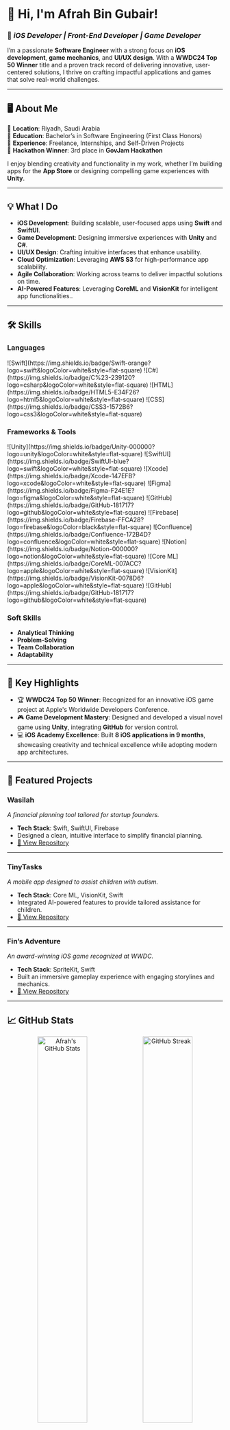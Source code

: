 # 👋 Hi, I'm Afrah Bin Gubair!  

### 🚀 *iOS Developer  | Front-End Developer | Game Developer*  
I’m a passionate **Software Engineer** with a strong focus on **iOS development**, **game mechanics**, and **UI/UX design**. With a **WWDC24 Top 50 Winner** title and a proven track record of delivering innovative, user-centered solutions, I thrive on crafting impactful applications and games that solve real-world challenges.

---

## 🖥️ **About Me**

🔹 **Location**: Riyadh, Saudi Arabia  
🔹 **Education**: Bachelor’s in Software Engineering (First Class Honors)  
🔹 **Experience**: Freelance, Internships, and Self-Driven Projects  
🔹 **Hackathon Winner**: 3rd place in **GovJam Hackathon**  

I enjoy blending creativity and functionality in my work, whether I’m building apps for the **App Store** or designing compelling game experiences with **Unity**.

---

## 💡 **What I Do**
- **iOS Development**: Building scalable, user-focused apps using **Swift** and **SwiftUI**.  
- **Game Development**: Designing immersive experiences with **Unity** and **C#**.  
- **UI/UX Design**: Crafting intuitive interfaces that enhance usability.  
- **Cloud Optimization**: Leveraging **AWS S3** for high-performance app scalability.  
- **Agile Collaboration**: Working across teams to deliver impactful solutions on time.
- **AI-Powered Features**: Leveraging **CoreML** and **VisionKit** for intelligent app functionalities..


---

## 🛠️ **Skills**

### **Languages**  
<p align="left">
![Swift](https://img.shields.io/badge/Swift-orange?logo=swift&logoColor=white&style=flat-square)  
![C#](https://img.shields.io/badge/C%23-239120?logo=csharp&logoColor=white&style=flat-square)  
![HTML](https://img.shields.io/badge/HTML5-E34F26?logo=html5&logoColor=white&style=flat-square)  
![CSS](https://img.shields.io/badge/CSS3-1572B6?logo=css3&logoColor=white&style=flat-square)  

### **Frameworks & Tools**  
<p align="left">
![Unity](https://img.shields.io/badge/Unity-000000?logo=unity&logoColor=white&style=flat-square)  
![SwiftUI](https://img.shields.io/badge/SwiftUI-blue?logo=swift&logoColor=white&style=flat-square)  
![Xcode](https://img.shields.io/badge/Xcode-147EFB?logo=xcode&logoColor=white&style=flat-square)  
![Figma](https://img.shields.io/badge/Figma-F24E1E?logo=figma&logoColor=white&style=flat-square)  
![GitHub](https://img.shields.io/badge/GitHub-181717?logo=github&logoColor=white&style=flat-square)  
![Firebase](https://img.shields.io/badge/Firebase-FFCA28?logo=firebase&logoColor=black&style=flat-square)  
![Confluence](https://img.shields.io/badge/Confluence-172B4D?logo=confluence&logoColor=white&style=flat-square)  
![Notion](https://img.shields.io/badge/Notion-000000?logo=notion&logoColor=white&style=flat-square)  
![Core ML](https://img.shields.io/badge/CoreML-007ACC?logo=apple&logoColor=white&style=flat-square)  
![VisionKit](https://img.shields.io/badge/VisionKit-0078D6?logo=apple&logoColor=white&style=flat-square)  
![GitHub](https://img.shields.io/badge/GitHub-181717?logo=github&logoColor=white&style=flat-square)  

### **Soft Skills**  
- **Analytical Thinking**  
- **Problem-Solving**  
- **Team Collaboration**  
- **Adaptability**  

---

## 🌟 **Key Highlights**

- 🏆 **WWDC24 Top 50 Winner**: Recognized for an innovative iOS game project at Apple's Worldwide Developers Conference.  
- 🎮 **Game Development Mastery**: Designed and developed a visual novel game using **Unity**, integrating **GitHub** for version control.  
- 💻 **iOS Academy Excellence**: Built **8 iOS applications in 9 months**, showcasing creativity and technical excellence while adopting modern app architectures.

---

## 📱 **Featured Projects**

### **Wasilah**  
_A financial planning tool tailored for startup founders._  
- **Tech Stack**: Swift, SwiftUI, Firebase  
- Designed a clean, intuitive interface to simplify financial planning.  
- [🔗 View Repository](#https://github.com/Afrah-saleh/Wasilaah)

---

### **TinyTasks**  
_A mobile app designed to assist children with autism._  
- **Tech Stack**: Core ML, VisionKit, Swift  
- Integrated AI-powered features to provide tailored assistance for children.  
- [🔗 View Repository](#https://github.com/Afrah-saleh/TinyTalks)

---

### **Fin’s Adventure**  
_An award-winning iOS game recognized at WWDC._  
- **Tech Stack**: SpriteKit, Swift  
- Built an immersive gameplay experience with engaging storylines and mechanics.  
- [🔗 View Repository](#https://github.com/Afrah-saleh/Fin-s-Adventure)

---

## 📈 **GitHub Stats**

<div align="center">
  <img src="https://github-readme-stats.vercel.app/api?username=Afrah-saleh&show_icons=true&theme=radical" alt="Afrah's GitHub Stats" width="48%">
  <img src="https://github-readme-streak-stats.herokuapp.com/?user=Afrah-saleh&theme=radical" alt="GitHub Streak" width="48%">
</div>

<div align="center">
  <img src="https://github-readme-stats.vercel.app/api/top-langs/?username=Afrah-saleh&layout=compact&theme=radical" alt="Top Languages" width="48%">
</div>

---

## 📫 **Let’s Connect!**

- **Email**: [afrah_jubair@hotmail.com](mailto:afrah_jubair@hotmail.com)  
- **LinkedIn**: [Afrah Bin Gubair](https://linkedin.com/in/afrah-bin-gubair)  
- **GitHub**: [Afrah-saleh](https://github.com/Afrah-saleh)  

---

## ✨ **Fun Fact**

When I’m not coding, I’m probably brainstorming new ideas for games or exploring emerging technologies to stay ahead in the tech world!

---

<p align="center">
  <strong>Let’s create something amazing together! 🚀</strong>
</p>

